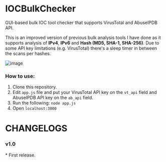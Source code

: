# IOCBulkChecker
GUI-based bulk IOC tool checker that supports VirusTotal and AbuseIPDB API.

This is an improved version of previous bulk analysis tools I have done as it supports analysis of **IPv4**, **IPv6** and **Hash (MD5, SHA-1, SHA-256)**.
Due to some API key limitations (e.g. VirusTotal) there's a sleep timer in between the scans per hashes.

![image](https://github.com/sscoconutree/IOCBulkChecker/assets/59388557/34235e1e-9738-4da7-ba03-1221ad6d89fc)


<h3>How to use:</h3>

1. Clone this repository.
2. Edit ```app.js``` file and put your VirusTotal API key on the ```vt_api``` field and AbuseIPDB API key on the ```ab_api``` field.
3. Run the following: ```node app.js```
4. Open ```localhost:3000```

# CHANGELOGS

<h3>v1.0</h3>
* First release.
